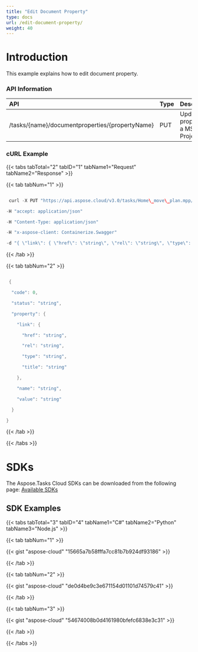 ```yaml
---
title: "Edit Document Property"
type: docs
url: /edit-document-property/
weight: 40
---
```


# **Introduction**
This example explains how to edit document property. 
### **API Information**

|**API**|**Type**|**Description**|**Resource Link**|
| :- | :- | :- | :- |
|/tasks/{name}/documentproperties/{propertyName}|PUT|Update a property in a MS Project File|[PutDocumentProperty](https://apireference.aspose.cloud/tasks/#/TasksDocumentProperties/PutDocumentProperty)|
### **cURL Example**
{{< tabs tabTotal="2" tabID="1" tabName1="Request" tabName2="Response" >}}

{{< tab tabNum="1" >}}

```java

 curl -X PUT "https://api.aspose.cloud/v3.0/tasks/Home\_move\_plan.mpp/documentproperties/Title" 

-H "accept: application/json" 

-H "Content-Type: application/json" 

-H "x-aspose-client: Containerize.Swagger" 

-d "{ \"link\": { \"href\": \"string\", \"rel\": \"string\", \"type\": \"string\", \"title\": \"string\" }, \"name\": \"string\", \"value\": \"string\"}"

```

{{< /tab >}}

{{< tab tabNum="2" >}}

```java

 {

  "code": 0,

  "status": "string",

  "property": {

    "link": {

      "href": "string",

      "rel": "string",

      "type": "string",

      "title": "string"

    },

    "name": "string",

    "value": "string"

  }

}

```

{{< /tab >}}

{{< /tabs >}}
# **SDKs**
The Aspose.Tasks Cloud SDKs can be downloaded from the following page: [Available SDKs](/available-sdks/)
## **SDK Examples**
{{< tabs tabTotal="3" tabID="4" tabName1="C#" tabName2="Python" tabName3="Node.js" >}}

{{< tab tabNum="1" >}}

{{< gist "aspose-cloud" "15665a7b58fffa7cc81b7b924df93186" >}}

{{< /tab >}}

{{< tab tabNum="2" >}}

{{< gist "aspose-cloud" "de0d4be9c3e671154d01101d74579c41" >}}

{{< /tab >}}

{{< tab tabNum="3" >}}

{{< gist "aspose-cloud" "54674008b0d4161980bfefc6838e3c31" >}}

{{< /tab >}}

{{< /tabs >}}
